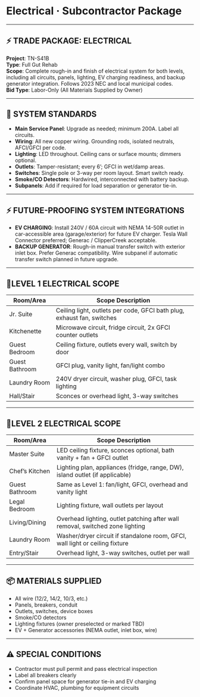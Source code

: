 # Electrical · Subcontractor Package 

---

## ⚡ TRADE PACKAGE: ELECTRICAL  
**Project**: TN-S41B  
**Type**: Full Gut Rehab  
**Scope**: Complete rough-in and finish of electrical system for both levels, including all circuits, panels, lighting, EV charging readiness, and backup generator integration. Follows 2023 NEC and local municipal codes.  
**Bid Type**: Labor-Only (All Materials Supplied by Owner)

---

## 🔌 SYSTEM STANDARDS

- **Main Service Panel**: Upgrade as needed; minimum 200A. Label all circuits.
- **Wiring**: All new copper wiring. Grounding rods, isolated neutrals, AFCI/GFCI per code.
- **Lighting**: LED throughout. Ceiling cans or surface mounts; dimmers optional.
- **Outlets**: Tamper-resistant; every 6’; GFCI in wet/damp areas.
- **Switches**: Single pole or 3-way per room layout. Smart switch ready.
- **Smoke/CO Detectors**: Hardwired, interconnected with battery backup.
- **Subpanels**: Add if required for load separation or generator tie-in.

---

## ⚡ FUTURE-PROOFING SYSTEM INTEGRATIONS

- **EV CHARGING**: Install 240V / 60A circuit with NEMA 14-50R outlet in car-accessible area (garage/exterior) for future EV charger. Tesla Wall Connector preferred; Generac / ClipperCreek acceptable.
- **BACKUP GENERATOR**: Rough-in manual transfer switch with exterior inlet box. Prefer Generac compatibility. Wire subpanel if automatic transfer switch planned in future upgrade.

---

## 📍LEVEL 1 ELECTRICAL SCOPE

| Room/Area         | Scope Description                                                                 |
|-------------------|------------------------------------------------------------------------------------|
| Jr. Suite         | Ceiling light, outlets per code, GFCI bath plug, exhaust fan, switches             |
| Kitchenette       | Microwave circuit, fridge circuit, 2x GFCI counter outlets                         |
| Guest Bedroom     | Ceiling fixture, outlets every wall, switch by door                                |
| Guest Bathroom    | GFCI plug, vanity light, fan/light combo                                           |
| Laundry Room      | 240V dryer circuit, washer plug, GFCI, task lighting                               |
| Hall/Stair        | Sconces or overhead light, 3-way switches                                          |

---

## 📍LEVEL 2 ELECTRICAL SCOPE

| Room/Area         | Scope Description                                                                 |
|-------------------|------------------------------------------------------------------------------------|
| Master Suite      | LED ceiling fixture, sconces optional, bath vanity + fan + GFCI outlet             |
| Chef’s Kitchen    | Lighting plan, appliances (fridge, range, DW), island outlet (if applicable)       |
| Guest Bathroom    | Same as Level 1: fan/light, GFCI, overhead and vanity light                        |
| Legal Bedroom     | Lighting fixture, wall outlets per layout                                          |
| Living/Dining     | Overhead lighting, outlet patching after wall removal, switched zone lighting      |
| Laundry Room      | Washer/dryer circuit if standalone room, GFCI, wall light or ceiling fixture       |
| Entry/Stair       | Overhead light, 3-way switches, outlet per wall                                    |

---

## 📦 MATERIALS SUPPLIED

- All wire (12/2, 14/2, 10/3, etc.)
- Panels, breakers, conduit
- Outlets, switches, device boxes
- Smoke/CO detectors
- Lighting fixtures (owner preselected or marked TBD)
- EV + Generator accessories (NEMA outlet, inlet box, wire)

---

## ⚠️ SPECIAL CONDITIONS

- Contractor must pull permit and pass electrical inspection
- Label all breakers clearly
- Confirm panel space for generator tie-in and EV charging
- Coordinate HVAC, plumbing for equipment circuits

